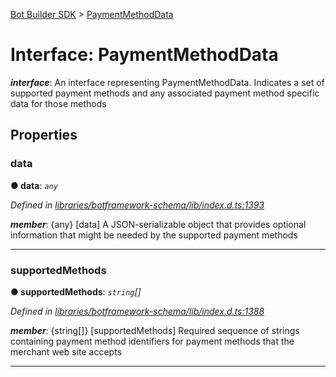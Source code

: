 [Bot Builder SDK](../README.md) > [PaymentMethodData](../interfaces/botbuilder.paymentmethoddata.md)



# Interface: PaymentMethodData

*__interface__*: An interface representing PaymentMethodData. Indicates a set of supported payment methods and any associated payment method specific data for those methods



## Properties
<a id="data"></a>

###  data

**●  data**:  *`any`* 

*Defined in [libraries/botframework-schema/lib/index.d.ts:1393](https://github.com/Microsoft/botbuilder-js/blob/09ad751/libraries/botframework-schema/lib/index.d.ts#L1393)*


*__member__*: {any} [data] A JSON-serializable object that provides optional information that might be needed by the supported payment methods





___

<a id="supportedmethods"></a>

###  supportedMethods

**●  supportedMethods**:  *`string`[]* 

*Defined in [libraries/botframework-schema/lib/index.d.ts:1388](https://github.com/Microsoft/botbuilder-js/blob/09ad751/libraries/botframework-schema/lib/index.d.ts#L1388)*


*__member__*: {string[]} [supportedMethods] Required sequence of strings containing payment method identifiers for payment methods that the merchant web site accepts





___


